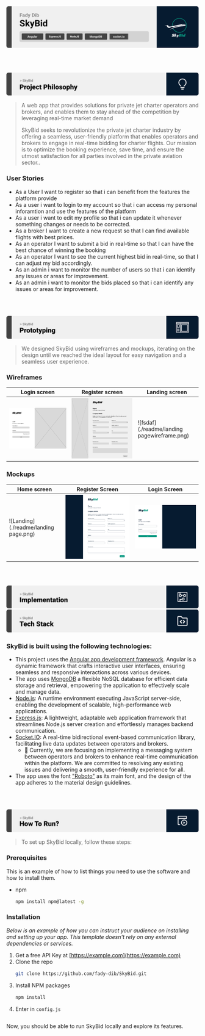 <img src="./readme/title1.svg"/>

<br><br>

<!-- project philosophy -->
<img src="./readme/title2.svg"/>

> A web app that provides solutions for private jet charter operators and brokers, and enables them to stay ahead of the competition by leveraging real-time market demand
>
> SkyBid seeks to revolutionize the private jet charter industry by offering a seamless, user-friendly platform that enables operators and brokers to engage in real-time bidding for charter flights. Our mission is to optimize the booking experience, save time, and ensure the utmost satisfaction for all parties involved in the private aviation sector..

### User Stories
- As a User I want to register so that i can benefit from the features the platform provide
- As a user i want to login to my account so that i can access my personal inforamtion and use the features of the platform
- As a user i want to edit my profile so that i can update it whenever something changes or needs to be corrected.
- As a broker I want to create a new request so that I can find available flights with best prices.
- As an operator I want to submit a bid in real-time so that I can have the best chance of winning the booking
- As an operator I want to see the current highest bid in real-time, so that I can adjust my bid accordingly.
- As an admin i want to monitor the number of users so that i can identify any issues or areas for improvement.
- As an admin i want to monitor the bids placed so that i can identify any issues or areas for improvement.

<br><br>

<!-- Prototyping -->
<img src="./readme/title3.svg"/>

> We designed SkyBid using wireframes and mockups, iterating on the design until we reached the ideal layout for easy navigation and a seamless user experience.

### Wireframes
| Login screen  | Register screen |  Landing screen |
| ---| ---| ---|
| ![Landing](./readme/login-wireframe.png) | ![fsdaf](./readme/register-wireframe.png) | ![fsdaf](./readme/landing pagewireframe.png) |

### Mockups
| Home screen  | Register Screen | Login Screen |
| ---| ---| ---|
| ![Landing](./readme/landing page.png) | ![fsdaf](./readme/register.png) | ![fsdaf](./readme/login.png) |

<br><br>

<!-- Implementation -->
<img src="./readme/title4.svg"/>


<!-- Tech stack -->
<img src="./readme/title5.svg"/>

###  SkyBid is built using the following technologies:

- This project uses the [Angular app development framework](https://angular.io/). Angular is a dynamic framework that crafts interactive user interfaces, ensuring seamless and responsive interactions across various devices.
- The app uses [MongoDB](https://www.mongodb.com/) a flexible NoSQL database for efficient data storage and retrieval, empowering the application to effectively scale and manage data.
- [Node.js](https://node.js.org/): A runtime environment executing JavaScript server-side, enabling the development of scalable, high-performance web applications.
- [Express.js](https://expressjs.com/): A lightweight, adaptable web application framework that streamlines Node.js server creation and effortlessly manages backend communication.
- [Socket.IO](https://socket.io/): A real-time bidirectional event-based communication library, facilitating live data updates between operators and brokers.
  - 🚨 Currently, we are focusing on implementing a messaging system between operators and brokers to enhance real-time communication within the platform. We are committed to resolving any existing issues and delivering a smooth, user-friendly experience for all.
- The app uses the font ["Roboto"](https://fonts.google.com/specimen/Roboto) as its main font, and the design of the app adheres to the material design guidelines.

<br><br>

<!-- How to run -->
<img src="./readme/title6.svg"/>

> To set up SkyBid locally, follow these steps:

### Prerequisites

This is an example of how to list things you need to use the software and how to install them.
* npm
  ```sh
  npm install npm@latest -g
  ```

### Installation

_Below is an example of how you can instruct your audience on installing and setting up your app. This template doesn't rely on any external dependencies or services._

1. Get a free API Key at [https://example.com](https://example.com)
2. Clone the repo
   ```sh
   git clone https://github.com/fady-dib/SkyBid.git
   ```
3. Install NPM packages
   ```sh
   npm install
   ```
4. Enter  in `config.js`
   ```js
   ```

Now, you should be able to run SkyBid locally and explore its features.
